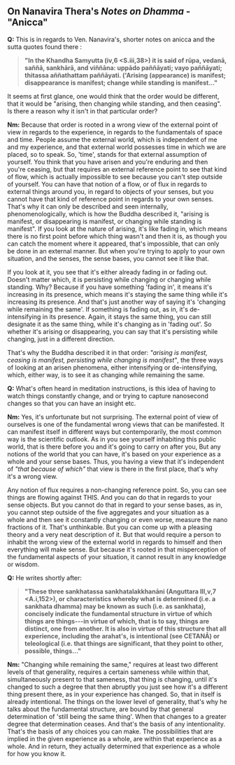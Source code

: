 ## On Nanavira Thera\'s *Notes on Dhamma* - \"Anicca\"

**Q:** This is in regards to Ven. Nanavira\'s, shorter notes on ​anicca​
and the sutta quotes found there :

> **\"In the Khandha Samyutta (iv,6 \<S.iii,38\>) it is said of rūpa,
> vedanā, saññā, sankhārā, and viññāna: uppādo paññāyati; vayo
> paññāyati; thitassa aññathattam paññāyati. (\'Arising (appearance) is
> manifest; disappearance is manifest; change while standing is
> manifest\...\"**

It seems at first glance, one would think that the order would be
different, that it would be \"arising, then changing while standing, and
then ceasing\". Is there a reason why it isn\'t in that particular
order?

**Nm:** Because that order is rooted in a wrong view of the external
point of view in regards to the experience, in regards to the
fundamentals of space and time. People assume the external world, which
is independent of me and my experience, and that external world
possesses time in which we are placed, so to speak. So, \'time\', stands
for that external assumption of yourself. You think that you have arisen
and you\'re enduring and then you\'re ceasing, but that requires an
external reference point to see that kind of flow, which is actually
impossible to see because you can\'t step outside of yourself. You can
have that notion of a flow, or of flux in regards to external things
around you, in regard to objects of your senses, but you cannot have
that kind of reference point in regards to your own senses. That\'s why
it can only be described and seen internally, phenomenologically, which
is how the Buddha described it, \"arising is manifest, or disappearing
is manifest, or changing while standing is manifest\". If you look at
the nature of arising, it\'s like fading in, which means there is no
first point before which thing wasn\'t and then it is, as though you can
catch the moment where it appeared, that\'s impossible, that can only be
done in an external manner. But when you\'re trying to apply to your own
situation, and the senses, the sense bases, you cannot see it like that.

If you look at it, you see that it\'s either already fading in or fading
out. Doesn\'t matter which, it is persisting while changing or changing
while standing. Why? Because if you have something \'fading in\', it
means it\'s increasing in its presence, which means it\'s staying the
same thing while it\'s increasing its presence. And that\'s just another
way of saying it\'s \'changing while remaining the same\'. If something
is fading out, as in, it\'s de-intensifying in its presence. Again, it
stays the same thing, you can still designate it as the same thing,
while it\'s changing as in \'fading out\'. So whether it\'s arising or
disappearing, you can say that it\'s persisting while changing, just in
a different direction.

That\'s why the Buddha described it in that order: ​*\"arising is
manifest, ceasing is manifest, persisting while changing is
manifest\"*,​ the three ways of looking at an arisen phenomena, either
intensifying or de-intensifying, which, either way, is to see it as
changing while remaining the same.

**Q:** What\'s often heard in meditation instructions, is this idea of
having to watch things constantly change, and or trying to capture
nanosecond changes so that you can have an insight etc.

**Nm:** Yes, it\'s unfortunate but not surprising. The external point of
view of ourselves is one of the fundamental wrong views that can be
manifested. It can manifest itself in different ways but contemporarily,
the most common way is the scientific outlook. As in you see yourself
inhabiting this public world, that is there before you and it\'s going
to carry on after you, But any notions of the world that you can have,
it\'s based on your experience as a whole and your sense bases. Thus,
you having a view that it\'s independent of *\"​that because of
which​\"* that view is there in the first place, that\'s why it\'s a
wrong view.

Any notion of flux requires a non-changing reference point. So, you can
see things are flowing against THIS. And you can do that in regards to
your sense objects. But you cannot do that in regard to your sense
bases, as in, you cannot step outside of the five aggregates and your
situation as a whole and then see it constantly changing or even worse,
measure the nano fractions of it. That\'s unthinkable. But you can come
up with a pleasing theory and a very neat description of it. But that
would require a person to inhabit the wrong view of the external world
in regards to himself and then everything will make sense. But because
it\'s rooted in that misperception of the fundamental aspects of your
situation, it cannot result in any knowledge or wisdom.

**Q:** He writes shortly after:

> **\"These three sankhatassa sankhatalakkhanāni (Anguttara III,v,7
> \<A.i,152\>), or characteristics whereby what is determined (i.e. a
> sankhata dhamma) may be known as such (i.e. as sankhata), concisely
> indicate the fundamental structure in virtue of which things are
> things---in virtue of which, that is to say, things are distinct, one
> from another. It is also in virtue of this structure that all
> experience, including the arahat\'s, is intentional (see CETANĀ) or
> teleological (i.e. that things are significant, that they point to
> other, possible, things\...\"**

**Nm:** \"Changing while remaining the same,\" requires at least two
different levels of that generality, requires a certain sameness while
within that, simultaneously present to that sameness, that thing is
changing, until it\'s changed to such a degree that then abruptly you
just see how it\'s a different thing present there, as in your
experience has changed. So, that in itself is already intentional. The
things on the lower level of generality, that\'s why he talks about the
fundamental structure, are bound by that general determination of
\'still being the same thing\'. When that changes to a greater degree
that determination ceases. And that\'s the basis of any intentionality.
That\'s the basis of any choices you can make. The possibilities that
are implied in the given experience as a whole, are within that
experience as a whole. And in return, they actually determined that
experience as a whole for how you know it.
